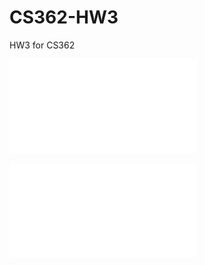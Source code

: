 # CS362-HW3
HW3 for CS362

![Flowchart without error handling](noerrorhandlingflowchart.pdf)

![Flowchart with error handling](errorhandlingflowchart.pdf)